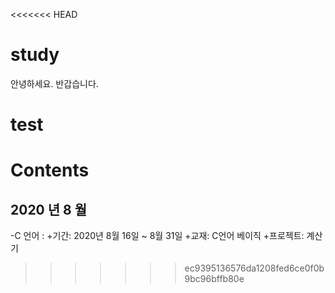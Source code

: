 <<<<<<< HEAD
# study
안녕하세요.
반갑습니다. 




test 
=======
# Contents 
## 2020 년 8 월 
-C 언어 :
    +기간: 2020년 8월 16일 ~ 8월 31일 
    +교재: C언어 베이직
    +프로젝트: 계산기 

    
>>>>>>> ec9395136576da1208fed6ce0f0b9bc96bffb80e
